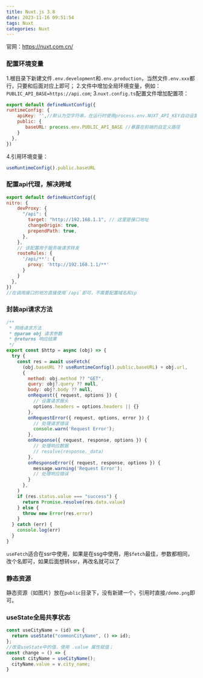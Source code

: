 ```yaml
---
title: Nuxt.js 3.8
date: 2023-11-16 09:51:54
tags: Nuxt
categories: Nuxt
---
```


官网：https://nuxt.com.cn/

### 配置环境变量
1.根目录下新建文件`.env.development`和`.env.production`，当然文件`.env.xxx`都行，只要和后面对应上即可；
2.文件中增加全局环境变量，例如：`PUBLIC_API_BASE=https://api.com`;
3.`nuxt.config.ts`配置文件增加配置项：
```js
export default defineNuxtConfig({
runtimeConfig: {
    apiKey: '',//默认为空字符串，在运行时使用process.env.NUXT_API_KEY自动设置，为项目域名
    public: {
       baseURL: process.env.PUBLIC_API_BASE //暴露在前端的自定义路径
    }
  },
})
```
4.引用环境变量：
```js
useRuntimeConfig().public.baseURL
```

### 配置api代理，解决跨域
```js
export default defineNuxtConfig({
nitro: {
    devProxy: {
      "/api": {
        target: "http://192.168.1.1", // 这里是接口地址
        changeOrigin: true,
        prependPath: true,
      },
    },
    // 该配置用于服务端请求转发
    routeRules: {
      '/api/**': {
        proxy: 'http://192.168.1.1/**'
      }
    }
  },
})
//在调用接口的地方直接使用`/api`即可，不需要配置域名和ip
```

### 封装api请求方法
```js
/**
 * 网络请求方法
 * @param obj 请求参数
 * @returns 响应结果
 */
export const $http = async (obj) => {
  try {
    const res = await useFetch(
      (obj.baseURL ?? useRuntimeConfig().public.baseURL) + obj.url,
      {
        method: obj.method ?? "GET",
        query: obj?.query ?? null,
        body: obj?.body ?? null,
        onRequest({ request, options }) {
          // 设置请求报头
          options.headers = options.headers || {}
        },
        onRequestError({ request, options, error }) {
          // 处理请求错误
          console.warn('Request Error');
        },
        onResponse({ request, response, options }) {
          // 处理响应数据
          // resolve(response._data)
        },
        onResponseError({ request, response, options }) {
          message.warning('Request Error');
          // 处理响应错误
        }
      },
    )
    if (res.status.value === "success") {
      return Promise.resolve(res.data.value)
    } else {
      throw new Error(res.error)
    }
  } catch (err) {
    console.log(err)
  }
}
```
`useFetch`适合在ssr中使用，如果是在ssg中使用，用`$fetch`最佳，参数都相同，改个名即可，如果后面想转ssr，再改名就可以了

### 静态资源
静态资源（如图片）放在`public`目录下，没有新建一个，引用时直接`/demo.png`即可。

### useState全局共享状态
```js
const useCityName = (id) => {
  return useState("commonCityName", () => id);
};
//改变useState中的值，使用 .value 属性赋值；
const change = () => {
  const cityName = useCityName();
  cityName.value = v.city_name;
}
```

